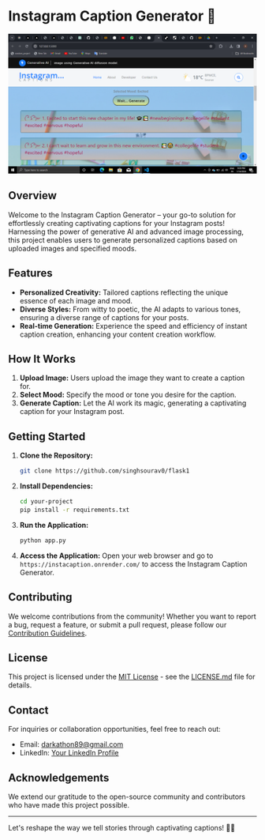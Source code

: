 # Instagram Caption Generator 🚀

![Generated caption](static/img/img.png)

## Overview

Welcome to the Instagram Caption Generator – your go-to solution for effortlessly creating captivating captions for your Instagram posts! Harnessing the power of generative AI and advanced image processing, this project enables users to generate personalized captions based on uploaded images and specified moods.

## Features

- **Personalized Creativity:** Tailored captions reflecting the unique essence of each image and mood.
- **Diverse Styles:** From witty to poetic, the AI adapts to various tones, ensuring a diverse range of captions for your posts.
- **Real-time Generation:** Experience the speed and efficiency of instant caption creation, enhancing your content creation workflow.

## How It Works

1. **Upload Image:** Users upload the image they want to create a caption for.
2. **Select Mood:** Specify the mood or tone you desire for the caption.
3. **Generate Caption:** Let the AI work its magic, generating a captivating caption for your Instagram post.

## Getting Started

1. **Clone the Repository:**
    ```bash
    git clone https://github.com/singhsourav0/flask1
    ```

2. **Install Dependencies:**
    ```bash
    cd your-project
    pip install -r requirements.txt
    ```

3. **Run the Application:**
    ```bash
    python app.py
    ```

4. **Access the Application:**
    Open your web browser and go to `https://instacaption.onrender.com/` to access the Instagram Caption Generator.

## Contributing

We welcome contributions from the community! Whether you want to report a bug, request a feature, or submit a pull request, please follow our [Contribution Guidelines](CONTRIBUTING.md).

## License

This project is licensed under the [MIT License](LICENSE.md) - see the [LICENSE.md](LICENSE.md) file for details.

## Contact

For inquiries or collaboration opportunities, feel free to reach out:

- Email: darkathon89@gmail.com
- LinkedIn: [Your LinkedIn Profile](https://www.linkedin.com/in/singhsourav0/)

## Acknowledgements

We extend our gratitude to the open-source community and contributors who have made this project possible.

---

Let's reshape the way we tell stories through captivating captions! 🚀✨
